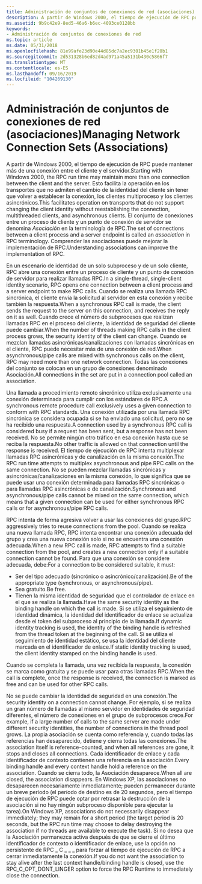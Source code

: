 ```yaml
---
title: Administración de conjuntos de conexiones de red (asociaciones)
description: A partir de Windows 2000, el tiempo de ejecución de RPC puede mantener más de una conexión entre el cliente y el servidor.
ms.assetid: 9b9c42e9-8ed5-46a6-b6ec-4093ce0128bb
keywords:
- Administración de conjuntos de conexiones de red
ms.topic: article
ms.date: 05/31/2018
ms.openlocfilehash: 81e99afe23d90e44d85dc7a2ec9301b45e1f20b1
ms.sourcegitcommit: 2d531328b6ed82d4ad971a45a5131b430c5866f7
ms.translationtype: MT
ms.contentlocale: es-ES
ms.lasthandoff: 09/16/2019
ms.locfileid: "104269130"
---
```

# <a name="managing-network-connection-sets-associations"></a><span data-ttu-id="804ae-104">Administración de conjuntos de conexiones de red (asociaciones)</span><span class="sxs-lookup"><span data-stu-id="804ae-104">Managing Network Connection Sets (Associations)</span></span>

<span data-ttu-id="804ae-105">A partir de Windows 2000, el tiempo de ejecución de RPC puede mantener más de una conexión entre el cliente y el servidor.</span><span class="sxs-lookup"><span data-stu-id="804ae-105">Starting with Windows 2000, the RPC run time may maintain more than one connection between the client and the server.</span></span> <span data-ttu-id="804ae-106">Esto facilita la operación en los transportes que no admiten el cambio de la identidad del cliente sin tener que volver a establecer la conexión, los clientes multiproceso y los clientes asincrónicos.</span><span class="sxs-lookup"><span data-stu-id="804ae-106">This facilitates operation on transports that do not support changing the client identity without reestablishing the connection, multithreaded clients, and asynchronous clients.</span></span> <span data-ttu-id="804ae-107">El conjunto de conexiones entre un proceso de cliente y un punto de conexión de servidor se denomina *Asociación* en la terminología de RPC.</span><span class="sxs-lookup"><span data-stu-id="804ae-107">The set of connections between a client process and a server endpoint is called an *association* in RPC terminology.</span></span> <span data-ttu-id="804ae-108">Comprender las asociaciones puede mejorar la implementación de RPC.</span><span class="sxs-lookup"><span data-stu-id="804ae-108">Understanding associations can improve the implementation of RPC.</span></span>

<span data-ttu-id="804ae-109">En un escenario de identidad de un solo subproceso y de un solo cliente, RPC abre una conexión entre un proceso de cliente y un punto de conexión de servidor para realizar llamadas RPC.</span><span class="sxs-lookup"><span data-stu-id="804ae-109">In a single-thread, single-client identity scenario, RPC opens one connection between a client process and a server endpoint to make RPC calls.</span></span> <span data-ttu-id="804ae-110">Cuando se realiza una llamada RPC sincrónica, el cliente envía la solicitud al servidor en esta conexión y recibe también la respuesta.</span><span class="sxs-lookup"><span data-stu-id="804ae-110">When a synchronous RPC call is made, the client sends the request to the server on this connection, and receives the reply on it as well.</span></span> <span data-ttu-id="804ae-111">Cuando crece el número de subprocesos que realizan llamadas RPC en el proceso del cliente, la identidad de seguridad del cliente puede cambiar.</span><span class="sxs-lookup"><span data-stu-id="804ae-111">When the number of threads making RPC calls in the client process grows, the security identity of the client can change.</span></span> <span data-ttu-id="804ae-112">Cuando se mezclan llamadas asincrónicas/canalizaciones con llamadas sincrónicas en el cliente, RPC puede necesitar más de una conexión de red.</span><span class="sxs-lookup"><span data-stu-id="804ae-112">When asynchronous/pipe calls are mixed with synchronous calls on the client, RPC may need more than one network connection.</span></span> <span data-ttu-id="804ae-113">Todas las conexiones del conjunto se colocan en un grupo de conexiones denominado Asociación.</span><span class="sxs-lookup"><span data-stu-id="804ae-113">All connections in the set are put in a connection pool called an association.</span></span>

<span data-ttu-id="804ae-114">Una llamada a procedimiento remoto sincrónico utiliza exclusivamente una conexión determinada para cumplir con los estándares de RPC.</span><span class="sxs-lookup"><span data-stu-id="804ae-114">A synchronous remote procedure call exclusively uses a given connection to conform with RPC standards.</span></span> <span data-ttu-id="804ae-115">Una conexión utilizada por una llamada RPC sincrónica se considera ocupada si se ha enviado una solicitud, pero no se ha recibido una respuesta.</span><span class="sxs-lookup"><span data-stu-id="804ae-115">A connection used by a synchronous RPC call is considered busy if a request has been sent, but a response has not been received.</span></span> <span data-ttu-id="804ae-116">No se permite ningún otro tráfico en esa conexión hasta que se reciba la respuesta.</span><span class="sxs-lookup"><span data-stu-id="804ae-116">No other traffic is allowed on that connection until the response is received.</span></span> <span data-ttu-id="804ae-117">El tiempo de ejecución de RPC intenta multiplexar llamadas RPC asincrónicas y de canalización en la misma conexión.</span><span class="sxs-lookup"><span data-stu-id="804ae-117">The RPC run time attempts to multiplex asynchronous and pipe RPC calls on the same connection.</span></span> <span data-ttu-id="804ae-118">No se pueden mezclar llamadas sincrónicas y asincrónicas/canalizaciones en la misma conexión, lo que significa que se puede usar una conexión determinada para llamadas RPC sincrónicas o para llamadas RPC asincrónicas o de canalización.</span><span class="sxs-lookup"><span data-stu-id="804ae-118">Synchronous and asynchronous/pipe calls cannot be mixed on the same connection, which means that a given connection can be used for either synchronous RPC calls or for asynchronous/pipe RPC calls.</span></span>

<span data-ttu-id="804ae-119">RPC intenta de forma agresiva volver a usar las conexiones del grupo.</span><span class="sxs-lookup"><span data-stu-id="804ae-119">RPC aggressively tries to reuse connections from the pool.</span></span> <span data-ttu-id="804ae-120">Cuando se realiza una nueva llamada RPC, RPC intenta encontrar una conexión adecuada del grupo y crea una nueva conexión solo si no se encuentra una conexión adecuada.</span><span class="sxs-lookup"><span data-stu-id="804ae-120">When a new RPC call is made, RPC attempts to find a suitable connection from the pool, and creates a new connection only if a suitable connection cannot be found.</span></span> <span data-ttu-id="804ae-121">Para que una conexión se considere adecuada, debe:</span><span class="sxs-lookup"><span data-stu-id="804ae-121">For a connection to be considered suitable, it must:</span></span>

-   <span data-ttu-id="804ae-122">Ser del tipo adecuado (sincrónico o asincrónico/canalización).</span><span class="sxs-lookup"><span data-stu-id="804ae-122">Be of the appropriate type (synchronous, or asynchronous/pipe).</span></span>
-   <span data-ttu-id="804ae-123">Sea gratuito.</span><span class="sxs-lookup"><span data-stu-id="804ae-123">Be free.</span></span>
-   <span data-ttu-id="804ae-124">Tienen la misma identidad de seguridad que el controlador de enlace en el que se realiza la llamada.</span><span class="sxs-lookup"><span data-stu-id="804ae-124">Have the same security identity as the binding handle on which the call is made.</span></span> <span data-ttu-id="804ae-125">Si se utiliza el seguimiento de identidad dinámica, la identidad del identificador de enlace se actualiza desde el token del subproceso al principio de la llamada.</span><span class="sxs-lookup"><span data-stu-id="804ae-125">If dynamic identity tracking is used, the identity of the binding handle is refreshed from the thread token at the beginning of the call.</span></span> <span data-ttu-id="804ae-126">Si se utiliza el seguimiento de identidad estático, se usa la identidad del cliente marcada en el identificador de enlace.</span><span class="sxs-lookup"><span data-stu-id="804ae-126">If static identity tracking is used, the client identity stamped on the binding handle is used.</span></span>

<span data-ttu-id="804ae-127">Cuando se completa la llamada, una vez recibida la respuesta, la conexión se marca como gratuita y se puede usar para otras llamadas RPC.</span><span class="sxs-lookup"><span data-stu-id="804ae-127">When the call is complete, once the response is received, the connection is marked as free and can be used for other RPC calls.</span></span>

<span data-ttu-id="804ae-128">No se puede cambiar la identidad de seguridad en una conexión.</span><span class="sxs-lookup"><span data-stu-id="804ae-128">The security identity on a connection cannot change.</span></span> <span data-ttu-id="804ae-129">Por ejemplo, si se realiza un gran número de llamadas al mismo servidor en identidades de seguridad diferentes, el número de conexiones en el grupo de subprocesos crece.</span><span class="sxs-lookup"><span data-stu-id="804ae-129">For example, if a large number of calls to the same server are made under different security identities, the number of connections in the thread pool grows.</span></span> <span data-ttu-id="804ae-130">La propia asociación se cuenta como referencia y, cuando todas las referencias han desaparecido, detiene y cierra todas las conexiones.</span><span class="sxs-lookup"><span data-stu-id="804ae-130">The association itself is reference-counted, and when all references are gone, it stops and closes all connections.</span></span> <span data-ttu-id="804ae-131">Cada identificador de enlace y cada identificador de contexto contienen una referencia en la asociación.</span><span class="sxs-lookup"><span data-stu-id="804ae-131">Every binding handle and every context handle hold a reference on the association.</span></span> <span data-ttu-id="804ae-132">Cuando se cierra todo, la Asociación desaparece.</span><span class="sxs-lookup"><span data-stu-id="804ae-132">When all are closed, the association disappears.</span></span> <span data-ttu-id="804ae-133">En Windows XP, las asociaciones no desaparecen necesariamente inmediatamente; pueden permanecer durante un breve período (el período de destino es de 20 segundos, pero el tiempo de ejecución de RPC puede optar por retrasar la destrucción de la asociación si no hay ningún subproceso disponible para ejecutar la tarea).</span><span class="sxs-lookup"><span data-stu-id="804ae-133">On Windows XP, associations do not necessarily disappear immediately; they may remain for a short period (the target period is 20 seconds, but the RPC run time may choose to delay destroying the association if no threads are available to execute the task).</span></span> <span data-ttu-id="804ae-134">Si no desea que la Asociación permanezca activa después de que se cierre el último identificador de contexto o identificador de enlace, use la opción no persistente de RPC \_ C \_ \_ \_ para forzar al tiempo de ejecución de RPC a cerrar inmediatamente la conexión.</span><span class="sxs-lookup"><span data-stu-id="804ae-134">If you do not want the association to stay alive after the last context handle/binding handle is closed, use the RPC\_C\_OPT\_DONT\_LINGER option to force the RPC Runtime to immediately close the connection.</span></span>

 

 




